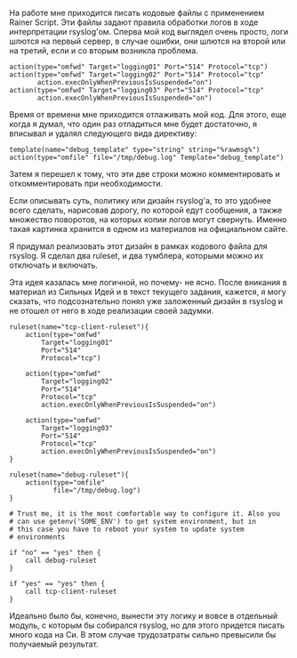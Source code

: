 На работе мне приходится писать кодовые файлы с применением Rainer Script. Эти
файлы задают правила обработки логов в ходе интерпретации rsyslog'ом. Сперва
мой код выглядел очень просто, логи шлются на первый сервер, в случае ошибки,
они шлются на второй или на третий, если и со вторым возникла проблема.

```
action(type="omfwd" Target="logging01" Port="514" Protocol="tcp")
action(type="omfwd" Target="logging02" Port="514" Protocol="tcp"
       action.execOnlyWhenPreviousIsSuspended="on")
action(type="omfwd" Target="logging03" Port="514" Protocol="tcp"
       action.execOnlyWhenPreviousIsSuspended="on")
```

Время от времени мне приходится отлаживать мой код. Для этого, еще когда я думал, что один раз отладиться мне будет достаточно, я вписывал и удалял следующего вида директиву:

```
template(name="debug_template" type="string" string="%rawmsg%")
action(type="omfile" file="/tmp/debug.log" Template="debug_template")
```

Затем я перешел к тому, что эти две строки можно комментировать и откомментировать при необходимости.

Если описывать суть, политику или дизайн rsyslog'а, то это удобнее всего сделать, нарисовав дорогу, по которой едут сообщения, а также множество поворотов, на которых копии логов могут свернуть. Именно такая картинка хранится в одном из материалов на официальном сайте.

Я придумал реализовать этот дизайн в рамках кодового файла для rsyslog. Я сделал два ruleset, и два тумблера, которыми можно их отключать и включать.

Эта идея казалась мне логичной, но почему- не ясно. После вникания в материал из Сильных Идей и в текст текущего задания, кажется, я могу сказать, что подсознательно понял уже заложенный дизайн в rsyslog и не отошел от него в ходе реализации своей задумки.

```
ruleset(name="tcp-client-ruleset"){
    action(type="omfwd"
        Target="logging01"
        Port="514"
        Protocol="tcp")

    action(type="omfwd"
        Target="logging02"
        Port="514"
        Protocol="tcp"
        action.execOnlyWhenPreviousIsSuspended="on")

    action(type="omfwd"
        Target="logging03"
        Port="514"
        Protocol="tcp"
        action.execOnlyWhenPreviousIsSuspended="on")
}

ruleset(name="debug-ruleset"){
    action(type="omfile"
           file="/tmp/debug.log")
}

# Trust me, it is the most comfortable way to configure it. Also you
# can use getenv('SOME_ENV') to get system environment, but in
# this case you have to reboot your system to update system
# environments

if "no" == "yes" then {
    call debug-ruleset
}

if "yes" == "yes" then {
    call tcp-client-ruleset
}
```

Идеально было бы, конечно, вынести эту логику и вовсе в отдельный модуль, с которым бы собирался rsyslog, но для этого придется писать много кода на Си. В этом случае трудозатраты сильно превысили бы получаемый результат.
